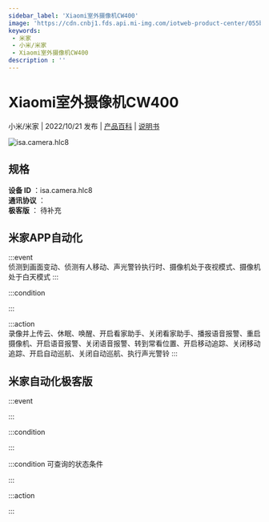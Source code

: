 ```yaml
---
sidebar_label: 'Xiaomi室外摄像机CW400'
image: 'https://cdn.cnbj1.fds.api.mi-img.com/iotweb-product-center/055b106058109c445c3cb4bf1c19d1bd_1661163595354.png?GalaxyAccessKeyId=AKVGLQWBOVIRQ3XLEW&Expires=9223372036854775807&Signature=ZRbWF3J743oePD5q7fg+vMf3uvc='
keywords: 
 - 米家
 - 小米/米家
 - Xiaomi室外摄像机CW400
description : ''
---
```

# Xiaomi室外摄像机CW400

小米/米家 | 2022/10/21 发布 | [产品百科](https://home.mi.com/webapp/content/baike/product/index.html?model=isa.camera.hlc8/) | [说明书](https://home.mi.com/views/introduction.html?model=isa.camera.hlc8&region=cn)

![isa.camera.hlc8](https://cdn.cnbj1.fds.api.mi-img.com/iotweb-product-center/055b106058109c445c3cb4bf1c19d1bd_1661163595354.png?GalaxyAccessKeyId=AKVGLQWBOVIRQ3XLEW&Expires=9223372036854775807&Signature=ZRbWF3J743oePD5q7fg+vMf3uvc=)

## 规格  
> 
**设备 ID** ：isa.camera.hlc8  
**通讯协议** ：  
**极客版**  ： 待补充 


## 米家APP自动化  

:::event  
侦测到画面变动、侦测有人移动、声光警铃执行时、摄像机处于夜视模式、摄像机处于白天模式
:::

:::condition  

:::

:::action   
录像并上传云、休眠、唤醒、开启看家助手、关闭看家助手、播报语音报警、重启摄像机、开启语音报警、关闭语音报警、转到常看位置、开启移动追踪、关闭移动追踪、开启自动巡航、关闭自动巡航、执行声光警铃
:::

## 米家自动化极客版  

:::event  

:::

:::condition  

:::

:::condition 可查询的状态条件  

:::

:::action  

:::

        
